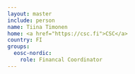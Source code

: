 ```yaml
---
layout: master
include: person
name: Tiina Timonen
home: <a href="https://csc.fi">CSC</a>
country: FI
groups:
  eosc-nordic:
    role: Financal Coordinator
---
```

